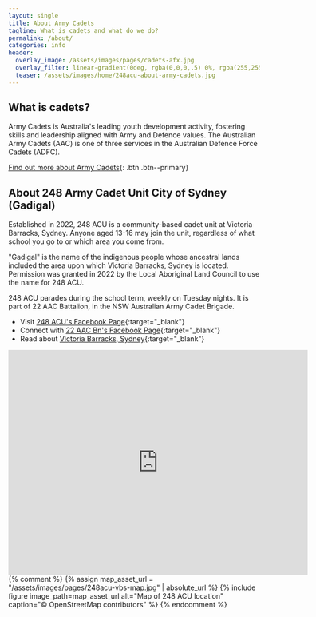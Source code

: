 ```yaml
---
layout: single
title: About Army Cadets
tagline: What is cadets and what do we do?
permalink: /about/
categories: info
header:
  overlay_image: /assets/images/pages/cadets-afx.jpg
  overlay_filter: linear-gradient(0deg, rgba(0,0,0,.5) 0%, rgba(255,255,255,.1) 100%)
  teaser: /assets/images/home/248acu-about-army-cadets.jpg
---
```

## What is cadets?

Army Cadets is Australia's leading youth development activity, fostering skills and leadership aligned with Army and Defence values. The Australian Army Cadets (AAC) is one of three services in the Australian Defence Force Cadets (ADFC). 

[Find out more about Army Cadets](https://www.armycadets.gov.au){: .btn .btn--primary}

## About 248 Army Cadet Unit City of Sydney (Gadigal)

Established in 2022, 248 ACU is a community-based cadet unit at Victoria Barracks, Sydney. Anyone aged 13-16 may join the unit, regardless of what school you go to or which area you come from. 

"Gadigal" is the name of the indigenous people whose ancestral lands included the area upon which Victoria Barracks, Sydney is located. Permission was granted in 2022 by the Local Aboriginal Land Council to use the name for 248 ACU.

248 ACU parades during the school term, weekly on Tuesday nights. It is part of 22 AAC Battalion, in the NSW Australian Army Cadet Brigade. 

- Visit [248 ACU's Facebook Page](https://www.facebook.com/248acu){:target="_blank"}
- Connect with [22 AAC Bn's Facebook Page](https://www.facebook.com/22aacbn){:target="_blank"}
- Read about [Victoria Barracks, Sydney](https://www.defence.gov.au/about/base-locations/victoria-barracks-sydney){:target="_blank"}

<iframe src="https://www.google.com/maps/embed?pb=!1m18!1m12!1m3!1d936.809916248336!2d151.22417651523037!3d-33.88497936844477!2m3!1f0!2f0!3f0!3m2!1i1024!2i768!4f13.1!3m3!1m2!1s0x6b12ae05b0e652d3%3A0x22e90d507d2fd1bc!2sVictoria%20Barracks%2C%2010%20Oxford%20St%2C%20Paddington%20NSW%202021!5e0!3m2!1sen!2sau!4v1657125733812!5m2!1sen!2sau" width="600" height="450" style="border:0;" allowfullscreen="" loading="lazy" referrerpolicy="no-referrer-when-downgrade"></iframe>
{% comment %}
{% assign map_asset_url = "/assets/images/pages/248acu-vbs-map.jpg" | absolute_url %}
{% include figure image_path=map_asset_url alt="Map of 248 ACU location" caption="© OpenStreetMap contributors" %}
{% endcomment %}

